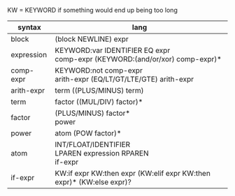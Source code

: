 KW = KEYWORD if something would end up being too long



| syntax     | lang                                                                           |
|------------|--------------------------------------------------------------------------------|
| block      | (block NEWLINE) expr                                                           |
| expression | KEYWORD:var IDENTIFIER EQ expr<br/>comp-expr (KEYWORD:(and/or/xor) comp-expr)* |
| comp-expr  | KEYWORD:not comp-expr<br/>arith-expr (EQ/LT/GT/LTE/GTE) arith-expr             |
| arith-expr | term ((PLUS/MINUS) term)                                                       |
| term       | factor ((MUL/DIV) factor)*                                                     |
| factor     | (PLUS/MINUS) factor*<br/> power                                                |
| power      | atom (POW factor)*                                                             |
| atom       | INT/FLOAT/IDENTIFIER<br/> LPAREN expression RPAREN<br/>if-expr                 |
| if-expr    | KW:if expr KW:then expr (KW:elif expr KW:then expr)* (KW:else expr)?           |                            
